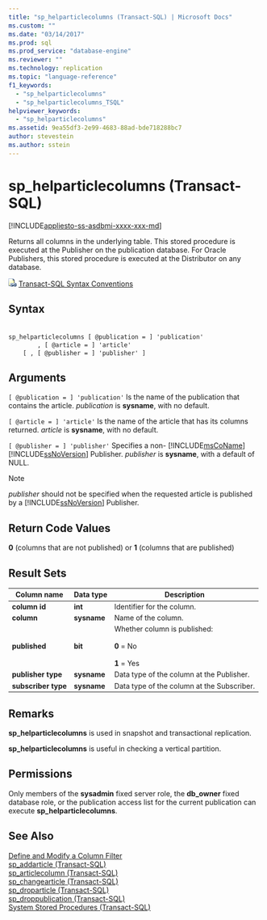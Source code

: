 ```yaml
---
title: "sp_helparticlecolumns (Transact-SQL) | Microsoft Docs"
ms.custom: ""
ms.date: "03/14/2017"
ms.prod: sql
ms.prod_service: "database-engine"
ms.reviewer: ""
ms.technology: replication
ms.topic: "language-reference"
f1_keywords: 
  - "sp_helparticlecolumns"
  - "sp_helparticlecolumns_TSQL"
helpviewer_keywords: 
  - "sp_helparticlecolumns"
ms.assetid: 9ea55df3-2e99-4683-88ad-bde718288bc7
author: stevestein
ms.author: sstein
---
```

# sp_helparticlecolumns (Transact-SQL)
[!INCLUDE[appliesto-ss-asdbmi-xxxx-xxx-md](../../includes/appliesto-ss-asdbmi-xxxx-xxx-md.md)]

  Returns all columns in the underlying table. This stored procedure is executed at the Publisher on the publication database. For Oracle Publishers, this stored procedure is executed at the Distributor on any database.  
  
 ![Topic link icon](../../database-engine/configure-windows/media/topic-link.gif "Topic link icon") [Transact-SQL Syntax Conventions](../../t-sql/language-elements/transact-sql-syntax-conventions-transact-sql.md)  
  
## Syntax  
  
```  
  
sp_helparticlecolumns [ @publication = ] 'publication'   
        , [ @article = ] 'article'  
    [ , [ @publisher = ] 'publisher' ]  
```  
  
## Arguments  
`[ @publication = ] 'publication'`
 Is the name of the publication that contains the article. *publication* is **sysname**, with no default.  
  
`[ @article = ] 'article'`
 Is the name of the article that has its columns returned. *article* is **sysname**, with no default.  
  
`[ @publisher = ] 'publisher'`
 Specifies a non- [!INCLUDE[msCoName](../../includes/msconame-md.md)] [!INCLUDE[ssNoVersion](../../includes/ssnoversion-md.md)] Publisher. *publisher* is **sysname**, with a default of NULL.  
  
> [!NOTE]  
>  *publisher* should not be specified when the requested article is published by a [!INCLUDE[ssNoVersion](../../includes/ssnoversion-md.md)] Publisher.  
  
## Return Code Values  
 **0** (columns that are not published) or **1** (columns that are published)  
  
## Result Sets  
  
|Column name|Data type|Description|  
|-----------------|---------------|-----------------|  
|**column id**|**int**|Identifier for the column.|  
|**column**|**sysname**|Name of the column.|  
|**published**|**bit**|Whether column is published:<br /><br /> **0** = No<br /><br /> **1** = Yes|  
|**publisher type**|**sysname**|Data type of the column at the Publisher.|  
|**subscriber type**|**sysname**|Data type of the column at the Subscriber.|  
  
## Remarks  
 **sp_helparticlecolumns** is used in snapshot and transactional replication.  
  
 **sp_helparticlecolumns** is useful in checking a vertical partition.  
  
## Permissions  
 Only members of the **sysadmin** fixed server role, the **db_owner** fixed database role, or the publication access list for the current publication can execute **sp_helparticlecolumns**.  
  
## See Also  
 [Define and Modify a Column Filter](../../relational-databases/replication/publish/define-and-modify-a-column-filter.md)   
 [sp_addarticle &#40;Transact-SQL&#41;](../../relational-databases/system-stored-procedures/sp-addarticle-transact-sql.md)   
 [sp_articlecolumn &#40;Transact-SQL&#41;](../../relational-databases/system-stored-procedures/sp-articlecolumn-transact-sql.md)   
 [sp_changearticle &#40;Transact-SQL&#41;](../../relational-databases/system-stored-procedures/sp-changearticle-transact-sql.md)   
 [sp_droparticle &#40;Transact-SQL&#41;](../../relational-databases/system-stored-procedures/sp-droparticle-transact-sql.md)   
 [sp_droppublication &#40;Transact-SQL&#41;](../../relational-databases/system-stored-procedures/sp-droppublication-transact-sql.md)   
 [System Stored Procedures &#40;Transact-SQL&#41;](../../relational-databases/system-stored-procedures/system-stored-procedures-transact-sql.md)  
  
  
